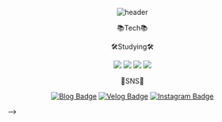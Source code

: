 
<!-- center alignment START # # # # # -->
<div align="center">

<!-- capsule-render -->
![header](https://capsule-render.vercel.app/api?type=Waving&color=auto&height=300&section=header&text=John's%20Github&fontSize=90)
  
📚Tech📚
  
🛠Studying🛠

<!-- badge test -->
<img src="https://img.shields.io/badge/Java-blue?style=flat-square&logo=Java&logoColor=white"/> <img src="https://img.shields.io/badge/Spring-lightgreen?style=flat-square&logo=Spring&logoColor=white"/> <img src="https://img.shields.io/badge/Spring%20boot-green?style=flat-square&logo=SpringBoot&logoColor=white"/> <img src="https://img.shields.io/badge/Oracle-Pink?style=flat-square&logo=Oracle&logoColor=white"/>

🎨SNS🎨
  
[![Blog Badge](http://img.shields.io/badge/-Blog-lightgreen?style=flat-square&logo=Naver&link=https://blog.naver.com/jinyngg)](https://blog.naver.com/jinyngg) [![Velog Badge](http://img.shields.io/badge/-Velog-Yellow?style=flat-square&logo=Velog&link=https://velog.io/@jinyngg)](https://velog.io/@jinyngg) [![Instagram Badge](http://img.shields.io/badge/-Insta-pink?style=flat-square&logo=Instagram&link=https://www.instagram.com/)](https://www.instagram.com/)
  
</div>
<!-- # # # # # center alignment END -->

<!-- 
- 👋 Hi, I’m @jinyngg
- 👀 I’m interested in ...
- 🌱 I’m currently learning ...
- 💞️ I’m looking to collaborate on ...
- 📫 How to reach me ...

<!---
jinyngg/jinyngg is a ✨ special ✨ repository because its `README.md` (this file) appears on your GitHub profile.
You can click the Preview link to take a look at your changes.
--->
-->
